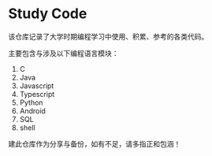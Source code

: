 # Study Code

该仓库记录了大学时期编程学习中使用、积累、参考的各类代码。

主要包含与涉及以下编程语言模块：

1. C
2. Java
3. Javascript
4. Typescript
5. Python
6. Android
7. SQL
8. shell

建此仓库作为分享与备份，如有不足，请多指正和包涵！
